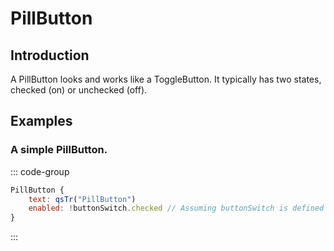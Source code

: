 # PillButton

## Introduction

A PillButton looks and works like a ToggleButton. It typically has two states, checked (on) or unchecked (off).

## Examples

### A simple PillButton.

::: code-group

```qml
PillButton {
    text: qsTr("PillButton")
    enabled: !buttonSwitch.checked // Assuming buttonSwitch is defined elsewhere
}
```

:::